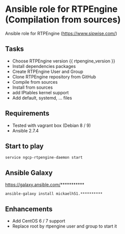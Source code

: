 # Ansible role for RTPEngine (Compilation from sources)

Ansible role for RTPEngine (https://www.sipwise.com/)

## Tasks
- Choose RTPEngine version {{ rtpengine_version }}
- Install dependencies packages
- Create RTPEngine User and Group
- Clone RTPEngine repository from GitHub
- Compile from sources
- Install from sources
- add IPtables kernel support
- Add default, systemd, ... files


## Requirements
- Tested with vagrant box (Debian 8 / 9)
- Ansible 2.7.4

## Start to play
```
service ngcp-rtpengine-daemon start
```

## Ansible Galaxy
https://galaxy.ansible.com/***********
```
ansible-galaxy install mickaelh51.**********
```

## Enhancements
- Add CentOS 6 / 7 support
- Replace root by rtpengine user and group to start it
